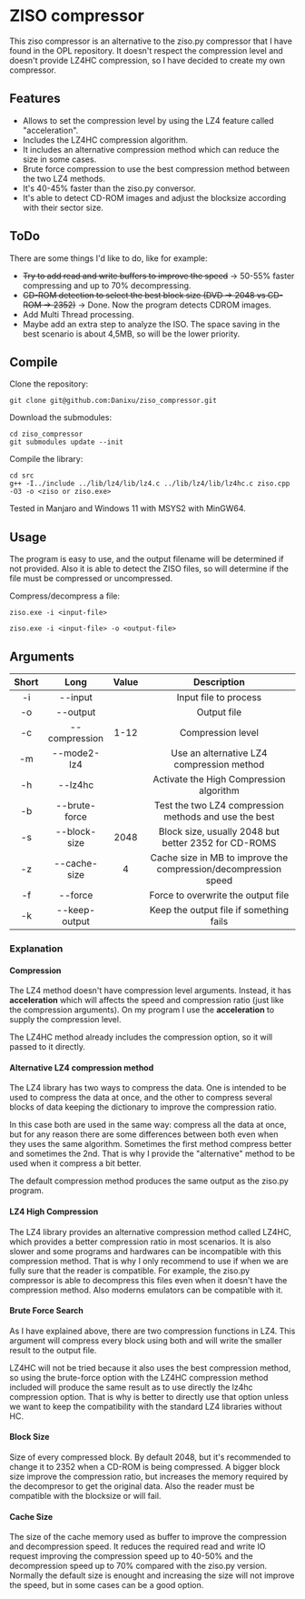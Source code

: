 # ZISO compressor

This ziso compressor is an alternative to the ziso.py compressor that I have found in the OPL repository. It doesn't respect the compression level and doesn't provide LZ4HC compression, so I have decided to create my own compressor.

## Features

* Allows to set the compression level by using the LZ4 feature called "acceleration".
* Includes the LZ4HC compression algorithm.
* It includes an alternative compression method which can reduce the size in some cases.
* Brute force compression to use the best compression method between the two LZ4 methods.
* It's 40-45% faster than the ziso.py conversor.
* It's able to detect CD-ROM images and adjust the blocksize according with their sector size.

## ToDo

There are some things I'd like to do, like for example:

* ~~Try to add read and write buffers to improve the speed~~ -> 50-55% faster compressing and up to 70% decompressing.
* ~~CD-ROM detection to select the best block size (DVD -> 2048 vs CD-ROM -> 2352)~~ -> Done. Now the program detects CDROM images.
* Add Multi Thread processing.
* Maybe add an extra step to analyze the ISO. The space saving in the best scenario is about 4,5MB, so will be the lower priority.

## Compile

Clone the repository:

```
git clone git@github.com:Danixu/ziso_compressor.git
```

Download the submodules:

```
cd ziso_compressor
git submodules update --init
```

Compile the library:

```
cd src
g++ -I../include ../lib/lz4/lib/lz4.c ../lib/lz4/lib/lz4hc.c ziso.cpp -O3 -o <ziso or ziso.exe>
```

Tested in Manjaro and Windows 11 with MSYS2 with MinGW64.

## Usage

The program is easy to use, and the output filename will be determined if not provided. Also it is able to detect the ZISO files, so will determine if the file must be compressed or uncompressed.

Compress/decompress a file:

```
ziso.exe -i <input-file>

ziso.exe -i <input-file> -o <output-file>
```

## Arguments

| Short |      Long     | Value |                      Description                                 |
|:-----:|:-------------:|:-----:|:----------------------------------------------------------------:|
|   -i  | --input       |       | Input file to process                                            |
|   -o  | --output      |       | Output file                                                      |
|   -c  | --compression |  1-12 | Compression level                                                |
|   -m  | --mode2-lz4   |       | Use an alternative LZ4 compression method                        |
|   -h  | --lz4hc       |       | Activate the High Compression algorithm                          |
|   -b  | --brute-force |       | Test the two LZ4 compression methods and use the best            |
|   -s  | --block-size  |  2048 | Block size, usually 2048 but better 2352 for CD-ROMS             |
|   -z  | --cache-size  |   4   | Cache size in MB to improve the compression/decompression speed  |
|   -f  | --force       |       | Force to overwrite the output file                               |
|   -k  | --keep-output |       | Keep the output file if something fails                          |


### Explanation

#### Compression

The LZ4 method doesn't have compression level arguments. Instead, it has **acceleration** which will affects the speed and compression ratio (just like the compression arguments). On my program I use the **acceleration** to supply the compression level.

The LZ4HC method already includes the compression option, so it will passed to it directly.

#### Alternative LZ4 compression method

The LZ4 library has two ways to compress the data. One is intended to be used to compress the data at once, and the other to compress several blocks of data keeping the dictionary to improve the compression ratio.

In this case both are used in the same way: compress all the data at once, but for any reason there are some differences between both even when they uses the same algorithm. Sometimes the first method compress better and sometimes the 2nd. That is why I provide the "alternative" method to be used when it compress a bit better.

The default compression method produces the same output as the ziso.py program.

#### LZ4 High Compression

The LZ4 library provides an alternative compression method called LZ4HC, which provides a better compression ratio in most scenarios. It is also slower and some programs and hardwares can be incompatible with this compression method. That is why I only recommend to use if when we are fully sure that the reader is compatible. For example, the ziso.py compressor is able to decompress this files even when it doesn't have the compression method. Also moderns emulators can be compatible with it.

#### Brute Force Search

As I have explained above, there are two compression functions in LZ4. This argument will compress every block using both and will write the smaller result to the output file.

LZ4HC will not be tried because it also uses the best compression method, so using the brute-force option with the LZ4HC compression method included will produce the same result as to use directly the lz4hc compression option. That is why is better to directly use that option unless we want to keep the compatibility with the standard LZ4 libraries without HC.

#### Block Size

Size of every compressed block. By default 2048, but it's recommended to change it to 2352 when a CD-ROM is being compressed. A bigger block size improve the compression ratio, but increases the memory required by the decompresor to get the original data. Also the reader must be compatible with the blocksize or will fail.

#### Cache Size

The size of the cache memory used as buffer to improve the compression and decompression speed. It reduces the required read and write IO request improving the compression speed up to 40-50% and the decompression speed up to 70% compared with the ziso.py version. Normally the default size is enought and increasing the size will not improve the speed, but in some cases can be a good option.